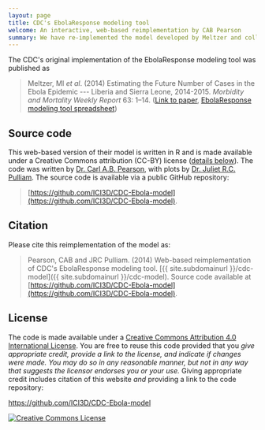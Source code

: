```yaml
---
layout: page
title: CDC's EbolaResponse modeling tool
welcome: An interactive, web-based reimplementation by CAB Pearson
summary: We have re-implemented the model developed by Meltzer and colleagues. This implementation of the model is not associated with or endorsed by the CDC.
---
```


The CDC's original implementation of the EbolaResponse modeling tool was published as

> Meltzer, MI _et al_. (2014) Estimating the Future Number of Cases in the Ebola Epidemic --- Liberia and Sierra Leone, 2014-2015. _Morbidity and Mortality Weekly Report_ 63: 1–14. ([Link to paper](http://www.cdc.gov/mmwr/preview/mmwrhtml/su6303a1.htm), [EbolaResponse modeling tool spreadsheet](http://dx.doi.org/10.15620/cdc.24900))

## Source code

This web-based version of their model is written in R and is made available under a Creative Commons attribution (CC-BY) license ([details below](##License)). The code was written by [Dr. Carl A.B. Pearson](http://www.pulliamlab.org/people/pearson), with plots by [Dr. Juliet R.C. Pulliam](http://www.pulliamlab.org/people/pulliam). The source code is available via a public GitHub repository:

> [https://github.com/ICI3D/CDC-Ebola-model](https://github.com/ICI3D/CDC-Ebola-model).

## Citation

Please cite this reimplementation of the model as:

> <span xmlns:cc="http://creativecommons.org/ns#" property="cc:attributionName">Pearson, CAB and JRC Pulliam</span>. (2014) Web-based reimplementation of CDC's EbolaResponse modeling tool. [{{ site.subdomainurl }}/cdc-model]({{ site.subdomainurl }}/cdc-model). Source code available at [https://github.com/ICI3D/CDC-Ebola-model](https://github.com/ICI3D/CDC-Ebola-model).

## License

The code is made available under a <a rel="license" href="http://creativecommons.org/licenses/by/4.0/">Creative Commons Attribution 4.0 International License</a>. You are free to reuse this code provided that you *give appropriate credit, provide a link to the license, and indicate if changes were made. You may do so in any reasonable manner, but not in any way that suggests the licensor endorses you or your use.* Giving appropriate credit includes citation of this website *and* providing a link to the code repository:

<a xmlns:dct="http://purl.org/dc/terms/" href="https://github.com/ICI3D/CDC-Ebola-model" rel="dct:source">https://github.com/ICI3D/CDC-Ebola-model</a>

<a rel="license" href="http://creativecommons.org/licenses/by/4.0/"><img alt="Creative Commons License" style="border-width:0" src="https://i.creativecommons.org/l/by/4.0/88x31.png" /></a><br />
